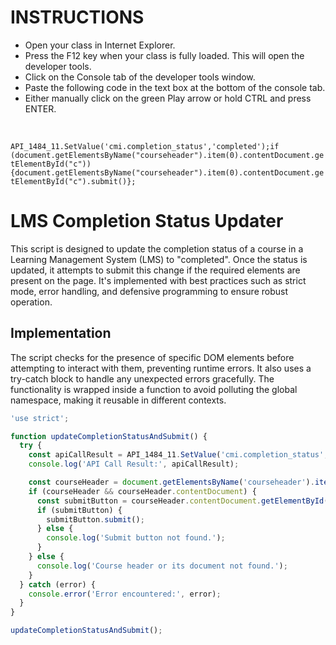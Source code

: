 <h1>INSTRUCTIONS</h1>

<ul>
<li>Open your class in Internet Explorer.</li>
<li>Press the F12 key when your class is fully loaded. This will open the developer tools.</li>
<li>Click on the Console tab of the developer tools window.</li>
<li>Paste the following code in the text box at the bottom of the console tab.</li>
<li>Either manually click on the green Play arrow or hold CTRL and press ENTER.</li>
</ul>

<p><br /></p>

<code>API_1484_11.SetValue('cmi.completion_status','completed');if (document.getElementsByName("courseheader").item(0).contentDocument.getElementById("c")){document.getElementsByName("courseheader").item(0).contentDocument.getElementById("c").submit()};</code>


# LMS Completion Status Updater

This script is designed to update the completion status of a course in a Learning Management System (LMS) to "completed". Once the status is updated, it attempts to submit this change if the required elements are present on the page. It's implemented with best practices such as strict mode, error handling, and defensive programming to ensure robust operation.

## Implementation

The script checks for the presence of specific DOM elements before attempting to interact with them, preventing runtime errors. It also uses a try-catch block to handle any unexpected errors gracefully. The functionality is wrapped inside a function to avoid polluting the global namespace, making it reusable in different contexts.

```javascript
'use strict';

function updateCompletionStatusAndSubmit() {
  try {
    const apiCallResult = API_1484_11.SetValue('cmi.completion_status', 'completed');
    console.log('API Call Result:', apiCallResult);

    const courseHeader = document.getElementsByName('courseheader').item(0);
    if (courseHeader && courseHeader.contentDocument) {
      const submitButton = courseHeader.contentDocument.getElementById('c');
      if (submitButton) {
        submitButton.submit();
      } else {
        console.log('Submit button not found.');
      }
    } else {
      console.log('Course header or its document not found.');
    }
  } catch (error) {
    console.error('Error encountered:', error);
  }
}

updateCompletionStatusAndSubmit();